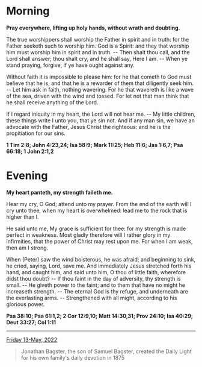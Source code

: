# Morning

**Pray everywhere, lifting up holy hands, without wrath and doubting.**
 
The true worshippers shall worship the Father in spirit and in truth: for the Father seeketh such to worship him. God is a Spirit: and they that worship him must worship him in spirit and in truth. -- Then shalt thou call, and the Lord shall answer; thou shalt cry, and he shall say, Here I am. -- When ye stand praying, forgive, if ye have ought against any.
 
Without faith it is impossible to please him: for he that cometh to God must believe that he is, and that he is a rewarder of them that diligently seek him. -- Let him ask in faith, nothing wavering. For he that wavereth is like a wave of the sea, driven with the wind and tossed. For let not that man think that he shall receive anything of the Lord.
 
If I regard iniquity in my heart, the Lord will not hear me. -- My little children, these things write I unto you, that ye sin not. And if any man sin, we have an advocate with the Father, Jesus Christ the righteous: and he is the propitiation for our sins.  

**1 Tim 2:8; John 4:23,24; Isa 58:9; Mark 11:25; Heb 11:6; Jas 1:6,7; Psa 66:18; 1 John 2:1,2**

# Evening

**My heart panteth, my strength faileth me.**
 
Hear my cry, O God; attend unto my prayer. From the end of the earth will I cry unto thee, when my heart is overwhelmed: lead me to the rock that is higher than I.
 
He said unto me, My grace is sufficient for thee: for my strength is made perfect in weakness. Most gladly therefore will I rather glory in my infirmities, that the power of Christ may rest upon me. For when I am weak, then am I strong.
 
When (Peter) saw the wind boisterous, he was afraid; and beginning to sink, he cried, saying, Lord, save me. And immediately Jesus stretched forth his hand, and caught him, and said unto him, O thou of little faith, wherefore didst thou doubt? -- If thou faint in the day of adversity, thy strength is small. -- He giveth power to the faint; and to them that have no might he increaseth strength. -- The eternal God is thy refuge, and underneath are the everlasting arms. -- Strengthened with all might, according to his glorious power.  

**Psa 38:10; Psa 61:1,2; 2 Cor 12:9,10; Matt 14:30,31; Prov 24:10; Isa 40:29; Deut 33:27; Col 1:11**

---

[Friday 13-May, 2022](https://t.me/s/daily_light)

> Jonathan Bagster, the son of Samuel Bagster, created the Daily Light for his own family's daily devotion in 1875

